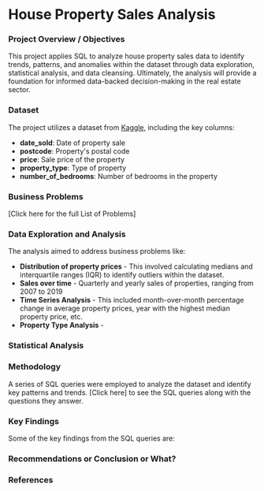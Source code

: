 # House Property Sales Analysis

### Project Overview / Objectives 
This project applies SQL to analyze house property sales data to identify trends, patterns, and anomalies within the dataset through data exploration, statistical analysis, and data cleansing. Ultimately, the analysis will provide a foundation for informed data-backed decision-making in the real estate sector.

### Dataset
The project utilizes a dataset from [Kaggle](https://www.kaggle.com/datasets/htagholdings/property-sales?select=raw_sales.csv), including the key columns:
- **date_sold**: Date of property sale
- **postcode**: Property's postal code
- **price**: Sale price of the property
- **property_type**: Type of property
- **number_of_bedrooms**: Number of bedrooms in the property

### Business Problems 
[Click here for the full List of Problems]
### Data Exploration and Analysis
The analysis aimed to address business problems like: 
- **Distribution of property prices** - This involved calculating medians and interquartile ranges (IQR) to identify outliers within the dataset.
- **Sales over time** -  Quarterly and yearly sales of properties, ranging from 2007 to 2019
- **Time Series Analysis** - This included month-over-month percentage change in average property prices, year with the highest median property price, etc.
- **Property Type Analysis** - 

### Statistical Analysis

### Methodology 
A series of SQL queries were employed to analyze the dataset and identify key patterns and trends.
[Click here] to see the SQL queries along with the questions they answer.

### Key Findings 
Some of the key findings from the SQL queries are: 

### Recommendations or Conclusion or What? 

### References

